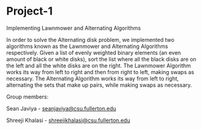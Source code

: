 # Project-1
Implementing Lawnmower and Alternating Algorithms

  In order to solve the Alternating disk problem, we implemented two algorithms known as the 
Lawnmower and Alternating Algorithms respectively.  Given a list of evenly weighted binary 
elements (an even amount of black or white disks), sort the list where all the black disks 
are on the left and all the white disks are on the right.  The Lawnmower Algorithm works its 
way from left to right and then from right to left, making swaps as necessary.  The Alternating 
Algorithm works its way from left to right, alternating the sets that make up pairs, while 
making swaps as necessary.

Group members:

Sean Javiya - seanjaviya@csu.fullerton.edu

Shreeji Khalasi - shreejikhalasi@csu.fullerton.edu

